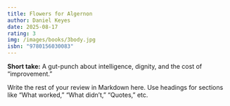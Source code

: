 ```yaml
---
title: Flowers for Algernon
author: Daniel Keyes
date: 2025-08-17
rating: 3
img: /images/books/3body.jpg
isbn: "9780156030083"
---
```


**Short take:** A gut-punch about intelligence, dignity, and the cost of “improvement.”

Write the rest of your review in Markdown here. Use headings for sections like “What worked,” “What didn’t,” “Quotes,” etc.

